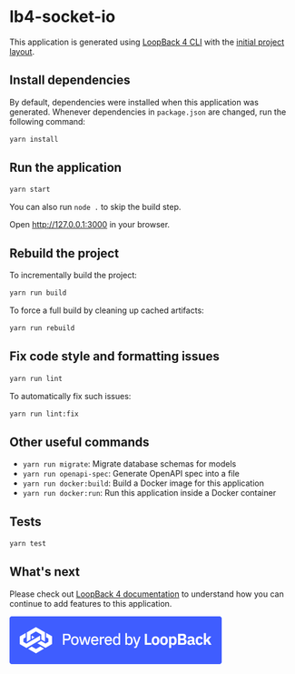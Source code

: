 # lb4-socket-io

This application is generated using [LoopBack 4 CLI](https://loopback.io/doc/en/lb4/Command-line-interface.html) with the
[initial project layout](https://loopback.io/doc/en/lb4/Loopback-application-layout.html).

## Install dependencies

By default, dependencies were installed when this application was generated.
Whenever dependencies in `package.json` are changed, run the following command:

```sh
yarn install
```

## Run the application

```sh
yarn start
```

You can also run `node .` to skip the build step.

Open http://127.0.0.1:3000 in your browser.

## Rebuild the project

To incrementally build the project:

```sh
yarn run build
```

To force a full build by cleaning up cached artifacts:

```sh
yarn run rebuild
```

## Fix code style and formatting issues

```sh
yarn run lint
```

To automatically fix such issues:

```sh
yarn run lint:fix
```

## Other useful commands

- `yarn run migrate`: Migrate database schemas for models
- `yarn run openapi-spec`: Generate OpenAPI spec into a file
- `yarn run docker:build`: Build a Docker image for this application
- `yarn run docker:run`: Run this application inside a Docker container

## Tests

```sh
yarn test
```

## What's next

Please check out [LoopBack 4 documentation](https://loopback.io/doc/en/lb4/) to
understand how you can continue to add features to this application.

[![LoopBack](https://github.com/loopbackio/loopback-next/raw/master/docs/site/imgs/branding/Powered-by-LoopBack-Badge-(blue)-@2x.png)](http://loopback.io/)
